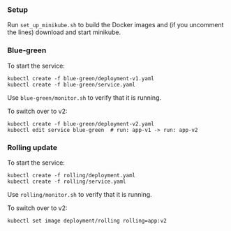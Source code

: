 ### Setup
Run `set_up_minikube.sh` to build the Docker images and (if you uncomment the lines) download and start minikube.

### Blue-green
To start the service:
```
kubectl create -f blue-green/deployment-v1.yaml
kubectl create -f blue-green/service.yaml
```
Use `blue-green/monitor.sh` to verify that it is running.

To switch over to v2:
```
kubectl create -f blue-green/deployment-v2.yaml
kubectl edit service blue-green  # run: app-v1 -> run: app-v2
```

### Rolling update
To start the service:
```
kubectl create -f rolling/deployment.yaml
kubectl create -f rolling/service.yaml
```
Use `rolling/monitor.sh` to verify that it is running.

To switch over to v2:
```
kubectl set image deployment/rolling rolling=app:v2
```
